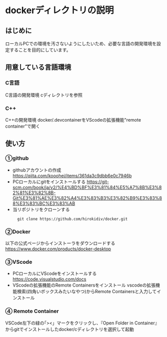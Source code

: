# dockerディレクトリの説明

## はじめに
ローカルPCでの環境を汚さないようにしたいため、必要な言語の開発環境を設定することを目的にしています。

## 用意している言語環境
### C言語
C言語の開発環境
cディレクトリを参照
### C++
C++の開発環境
docker/.devcontainerをVScodeの拡張機能"remote container"で開く

## 使い方
### ①github
- githubアカウントの作成
  https://qiita.com/kooohei/items/361da3c9dbb6e0c7946b
- PCローカルにgitをインストールする
  https://git-scm.com/book/ja/v2/%E4%BD%BF%E3%81%84%E5%A7%8B%E3%82%81%E3%82%8B-Git%E3%81%AE%E3%82%A4%E3%83%B3%E3%82%B9%E3%83%88%E3%83%BC%E3%83%AB
- 当リポジトリをクローンする
  ```
    git clone https://github.com/hirokidiv/docker.git
  ```
### ②Docker
  以下の公式ページからインストーラをダウンロードする
  https://www.docker.com/products/docker-desktop
### ③VScode
- PCローカルにVScodeをインストールする
  https://code.visualstudio.com/docs
- VScodeの拡張機能のRemote Containersをインストール
  vscodeの拡張機能検索(四角いボックスみたいなやつ)からRemote Containersと入力してインストール
### ④ Remote Container
VSCode左下の緑の｢><」マークをクリックし、『Open Folder in Container』
からgitでインストールしたdocker/cディレクトリを選択して起動
